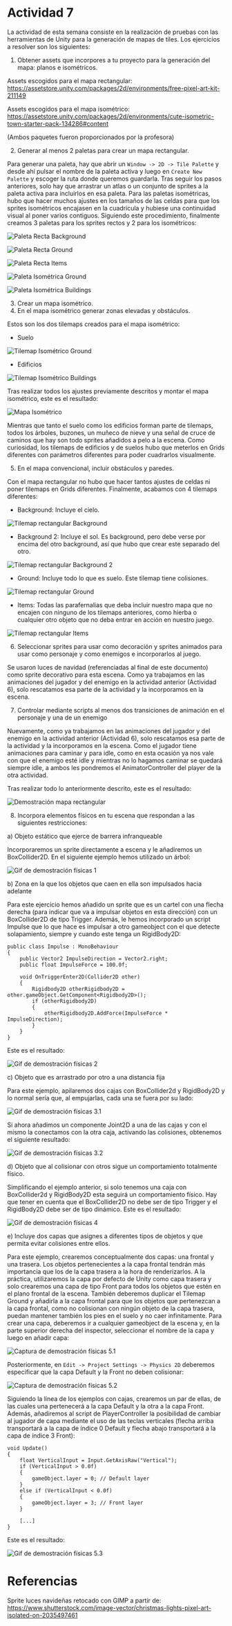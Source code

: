 # Actividad 7

La actividad de esta semana consiste en la realización de pruebas con las herramientas de Unity para la generación de mapas de tiles. Los ejercicios a resolver son los siguientes:
1. Obtener assets que incorpores a tu proyecto para la generación del mapa: planos e isométricos.

Assets escogidos para el mapa rectangular: https://assetstore.unity.com/packages/2d/environments/free-pixel-art-kit-211149

Assets escogidos para el mapa isométrico: https://assetstore.unity.com/packages/2d/environments/cute-isometric-town-starter-pack-134286#content

(Ambos paquetes fueron proporcionados por la profesora)

2. Generar al menos 2 paletas para crear un mapa rectangular.

Para generar una paleta, hay que abrir un `Window -> 2D -> Tile Palette` y desde ahí pulsar el nombre de la paleta activa y luego en `Create New Palette` y escoger la ruta donde queremos guardarla. Tras seguir los pasos anteriores, solo hay que arrastrar un atlas o un conjunto de sprites a la paleta activa para incluirlos en esa paleta. Para las paletas isométricas, hubo que hacer muchos ajustes en los tamaños de las celdas para que los sprites isométricos encajasen en la cuadrícula y hubiese una continuidad visual al poner varios contiguos. Siguiendo este procedimiento, finalmente creamos 3 paletas para los sprites rectos y 2 para los isométricos:

![Paleta Recta Background](paleta_rect_background.png)

![Paleta Recta Ground](paleta_rect_ground.png)

![Paleta Recta Items](paleta_rect_items.png)

![Paleta Isométrica Ground](paleta_iso_ground.png)

![Paleta Isométrica Buildings](paleta_iso_buildings.png)

3. Crear un mapa isométrico.
4. En el mapa isométrico generar zonas elevadas y obstáculos.

Estos son los dos tilemaps creados para el mapa isométrico:

- Suelo

![Tilemap Isométrico Ground](tilemap_iso_ground.png)

- Edificios

![Tilemap Isométrico Buildings](tilemap_iso_buildings.png)

Tras realizar todos los ajustes previamente descritos y montar el mapa isométrico, este es el resultado:

![Mapa Isométrico](mapa_iso.png)

Mientras que tanto el suelo como los edificios forman parte de tilemaps, todos los árboles, buzones, un muñeco de nieve y una señal de cruce de caminos que hay son todo sprites añadidos a pelo a la escena. Como curiosidad, los tilemaps de edificios y de suelos hubo que meterlos en Grids diferentes con parámetros diferentes para poder cuadrarlos visualmente.

5. En el mapa convencional, incluir obstáculos y paredes.

Con el mapa rectangular no hubo que hacer tantos ajustes de celdas ni poner tilemaps en Grids diferentes. Finalmente, acabamos con 4 tilemaps diferentes:

- Background: Incluye el cielo.

![Tilemap rectangular Background](tilemap_rect_background.png)

- Background 2: Incluye el sol. Es background, pero debe verse por encima del otro background, así que hubo que crear este separado del otro.

![Tilemap rectangular Background 2](tilemap_rect_background2.png)

- Ground: Incluye todo lo que es suelo. Este tilemap tiene colisiones.

![Tilemap rectangular Ground](tilemap_rect_ground.png)

- Items: Todas las parafernalias que deba incluir nuestro mapa que no encajen con ninguno de los tilemaps anteriores, como hierba o cualquier otro objeto que no deba entrar en acción en nuestro juego.

![Tilemap rectangular Items](tilemap_rect_items.png)


6. Seleccionar sprites para usar como decoración y sprites animados para usar como personaje y como enemigos e incorporarlos al juego.

Se usaron luces de navidad (referenciadas al final de este documento) como sprite decorativo para esta escena. Como ya trabajamos en las animaciones del jugador y del enemigo en la actividad anterior (Actividad 6), solo rescatamos esa parte de la actividad y la incorporamos en la escena.

7. Controlar mediante scripts al menos dos transiciones de animación en el personaje y una de un enemigo

Nuevamente, como ya trabajamos en las animaciones del jugador y del enemigo en la actividad anterior (Actividad 6), solo rescatamos esa parte de la actividad y la incorporamos en la escena. Como el jugador tiene animaciones para caminar y para idle, como en esta ocasión ya nos vale con que el enemigo esté idle y mientras no lo hagamos caminar se quedará siempre idle, a ambos les pondremos el AnimatorController del player de la otra actividad.

Tras realizar todo lo anteriormente descrito, este es el resultado:

![Demostración mapa rectangular](mapa_rect.gif)

8. Incorpora elementos físicos en tu escena que respondan a las siguientes restricciones:

a) Objeto estático que ejerce de barrera infranqueable

Incorporaremos un sprite directamente a escena y le añadiremos un BoxCollider2D. En el siguiente ejemplo hemos utilizado un árbol:

![Gif de demostración físicas 1](fisicas1.gif)

b) Zona en la que los objetos que caen en ella son impulsados hacia adelante

Para este ejercicio hemos añadido un sprite que es un cartel con una flecha derecha (para indicar que va a impulsar objetos en esta dirección) con un BoxCollider2D de tipo Trigger. Además, le hemos incorporado un script Impulse que lo que hace es impulsar a otro gameobject con el que detecte solapamiento, siempre y cuando este tenga un RigidBody2D:

```
public class Impulse : MonoBehaviour
{
    public Vector2 ImpulseDirection = Vector2.right;
    public float ImpulseForce = 100.0f;
    
    void OnTriggerEnter2D(Collider2D other)
    {
        Rigidbody2D otherRigidbody2D = other.gameObject.GetComponent<Rigidbody2D>();
        if (otherRigidbody2D)
        {
            otherRigidbody2D.AddForce(ImpulseForce * ImpulseDirection);
        }
    }
}
```

Este es el resultado:

![Gif de demostración físicas 2](fisicas2.gif)

c) Objeto que es arrastrado por otro a una distancia fija

Para este ejemplo, apilaremos dos cajas con BoxCollider2d y RigidBody2D y lo normal sería que, al empujarlas, cada una se fuera por su lado:

![Gif de demostración físicas 3.1](fisicas3_1.gif)

Si ahora añadimos un componente Joint2D a una de las cajas y con el mismo la conectamos con la otra caja, activando las colisiones, obtenemos el siguiente resultado:

![Gif de demostración físicas 3.2](fisicas3_2.gif)

d) Objeto que al colisionar con otros sigue un comportamiento totalmente físico.

Simplificando el ejemplo anterior, si solo tenemos una caja con BoxCollider2d y RigidBody2D esta seguirá un comportamiento físico. Hay que tener en cuenta que el BoxCollider2D no debe ser de tipo Trigger y el RigidBody2D debe ser de tipo dinámico. Este es el resultado:

![Gif de demostración físicas 4](fisicas4.gif)

e) Incluye dos capas que asignes a diferentes tipos de objetos y que permita evitar colisiones entre ellos.

Para este ejemplo, crearemos conceptualmente dos capas: una frontal y una trasera. Los objetos pertenecientes a la capa frontal tendrán más importancia que los de la capa trasera a la hora de renderizarlos. A la práctica, utilizaremos la capa por defecto de Unity como capa trasera y solo crearemos una capa de tipo Front para todos los objetos que estén en el plano frontal de la escena. También deberemos duplicar el Tilemap Ground y añadirla a la capa frontal para que los objetos que pertenezcan a la capa frontal, como no colisionan con ningún objeto de la capa trasera, puedan mantener también los pies en el suelo y no caer infinitamente. Para crear una capa, deberemos ir a cualquier gameobject de la escena y, en la parte superior derecha del inspector, seleccionar el nombre de la capa y luego en añadir capa:

![Captura de demostración físicas 5.1](fisicas5_1.png)

Posteriormente, en `Edit -> Project Settings -> Physics 2D` deberemos especificar que la capa Default y la Front no deben colisionar:

![Captura de demostración físicas 5.2](fisicas5_2.png)

Siguiendo la línea de los ejemplos con cajas, crearemos un par de ellas, de las cuales una pertenecerá a la capa Default y la otra a la capa Front. Además, añadiremos al script de PlayerController la posibilidad de cambiar al jugador de capa mediante el uso de las teclas verticales (flecha arriba transportará a la capa de índice 0 Default y flecha abajo transportará a la capa de índice 3 Front):

```
void Update()
{
    float VerticalInput = Input.GetAxisRaw("Vertical");
    if (VerticalInput > 0.0f)
    {
        gameObject.layer = 0; // Default layer
    }
    else if (VerticalInput < 0.0f)
    {
        gameObject.layer = 3; // Front layer
    }

    [...]
}
```

Este es el resultado:

![Gif de demostración físicas 5.3](fisicas5_3.gif)

# Referencias

Sprite luces navideñas retocado con GIMP a partir de: https://www.shutterstock.com/image-vector/christmas-lights-pixel-art-isolated-on-2035497461